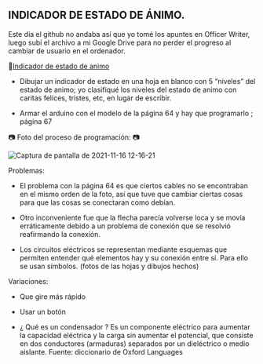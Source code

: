 ## INDICADOR DE ESTADO DE ÁNIMO.

Este día el github no andaba así que yo tomé los apuntes en Officer Writer, luego subí el archivo a mi Google Drive para no perder el progreso al
cambiar de usuario en el ordenador.

🙂[Indicador de estado de animo](https://github.com/jjksimp/arduino/blob/main/indicador_de_animo.ino)

- Dibujar un indicador de estado en una hoja en blanco con 5 “niveles” del estado de animo; yo clasifiqué los niveles del estado de animo con caritas felices, tristes, etc, en lugar de escribir.

- Armar el arduino con el modelo de la página 64 y hay que programarlo ; página 67

📷 Foto del proceso de programación: 📷

![Captura de pantalla de 2021-11-16 12-16-21](https://user-images.githubusercontent.com/90753482/144024450-2d04f4c6-7fc2-4944-828d-390a5d951864.png)

Problemas:

- El problema con la página 64 es que ciertos cables no se encontraban en el mismo orden de la foto, así que tuve que cambiar ciertas cosas para que las cosas se conectaran como debían.
- Otro inconveniente fue que la flecha parecía volverse loca y se movía erráticamente debido a un problema de conexión que se resolvió reafirmando la conexión.

- Los circuitos eléctricos se representan mediante esquemas que permiten entender qué elementos hay y su conexión entre sí. Para ello se usan símbolos.
(fotos de las hojas y dibujos hechos)

Variaciones:
- Que gire más rápido
- Usar un botón

- ¿ Qué es un condensador ?
Es un componente eléctrico para aumentar la capacidad eléctrica y la carga sin aumentar el potencial, que consiste en dos conductores (armaduras) separados por un dieléctrico o medio aislante.
Fuente: diccionario de Oxford Languages


